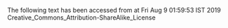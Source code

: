The following text has been accessed from at Fri Aug 9 01:59:53 IST 2019
Creative_Commons_Attribution-ShareAlike_License
